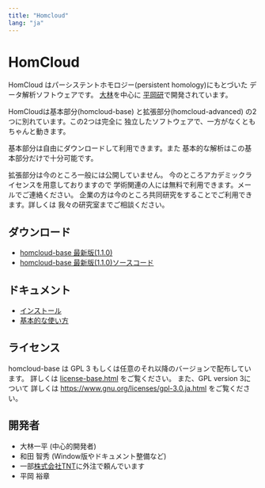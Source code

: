 ```yaml
---
title: "Homcloud"
lang: "ja"
---
```


# HomCloud

HomCloud はパーシステントホモロジー(persistent homology)にもとづいた
データ解析ソフトウェアです。
[大林](http://www.wpi-aimr.tohoku.ac.jp/hiraoka_labo/obayashi/)を中心に
[平岡研](http://www.wpi-aimr.tohoku.ac.jp/hiraoka_labo/)で開発されています。

HomCloudは基本部分(homcloud-base)
と拡張部分(homcloud-advanced)
の2つに別れています。この2つは完全に
独立したソフトウェアで、一方がなくともちゃんと動きます。

基本部分は自由にダウンロードして利用できます。また
基本的な解析はこの基本部分だけで十分可能です。

拡張部分は今のところ一般には公開していません。
今のところアカデミックライセンスを用意しておりますので
学術関連の人には無料で利用できます。メールでご連絡ください。
企業の方は今のところ共同研究をすることでご利用できます。詳しくは
我々の研究室までご相談ください。

## <a name="download"> ダウンロード

* [homcloud-base 最新版(1.1.0)](download/homcloud-base-1.1.0.tar.gz)
* [homcloud-base 最新版(1.1.0)ソースコード](download/homcloud-base-1.1.0-src.tar.gz)

## ドキュメント

* [インストール](how-to-install.html)
* [基本的な使い方](basic-usage.html)

## ライセンス

homcloud-base は GPL 3 もしくは任意のそれ以降のバージョンで配布しています。
詳しくは [license-base.html](license-base.html) をご覧ください。
また、GPL version 3について
詳しくは <https://www.gnu.org/licenses/gpl-3.0.ja.html>
をご覧ください。

## 開発者

* 大林一平 (中心的開発者)
* 和田 智秀 (Window版やドキュメント整備など)
* 一部[株式会社TNT](http://www.trans-nt.com/)に外注で頼んでいます
* 平岡 裕章
